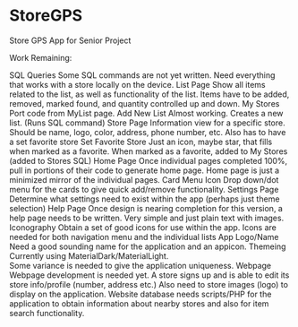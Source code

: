 # StoreGPS
Store GPS App for Senior Project

Work Remaining:

SQL Queries
    Some SQL commands are not yet written.  Need everything that works with a store locally on the device.
List Page 
    Show all items related to the list, as well as functionality of the list.
    Items have to be added, removed, marked found, and quantity controlled up and down.
My Stores
    Port code from MyList page.
Add New List
    Almost working. Creates a new list. (Runs SQL command)
Store Page
    Information view for a specific store.
    Should be name, logo, color, address, phone number, etc.
    Also has to have a set favorite store
Set Favorite Store
    Just an icon, maybe star, that fills when marked as a favorite.
    When marked as a favorite, added to My Stores (added to Stores SQL)
Home Page
    Once individual pages completed 100%, pull in portions of their code to generate home page.
    Home page is just a minimized mirror of the individual pages.
Card Menu Icon
    Drop down/dot menu for the cards to give quick add/remove functionality. 
Settings Page
    Determine what settings need to exist within the app (perhaps just theme selection)
Help Page
    Once design is nearing completion for this version, a help page needs to be written.
    Very simple and just plain text with images.
Iconography
    Obtain a set of good icons for use within the app.
    Icons are needed for both navigation menu and the individual lists
App Logo/Name
    Need a good sounding name for the application and an appicon.
Themeing
    Currently using MaterialDark/MaterialLight.  
    Some variance is needed to give the application uniqueness. 
Webpage
    Webpage development is needed yet.
    A store signs up and is able to edit its store info/profile (number, address etc.)
    Also need to store images (logo) to display on the application.
    Website database needs scripts/PHP for the application to obtain information about
      nearby stores and also for item search functionality.
    
    
